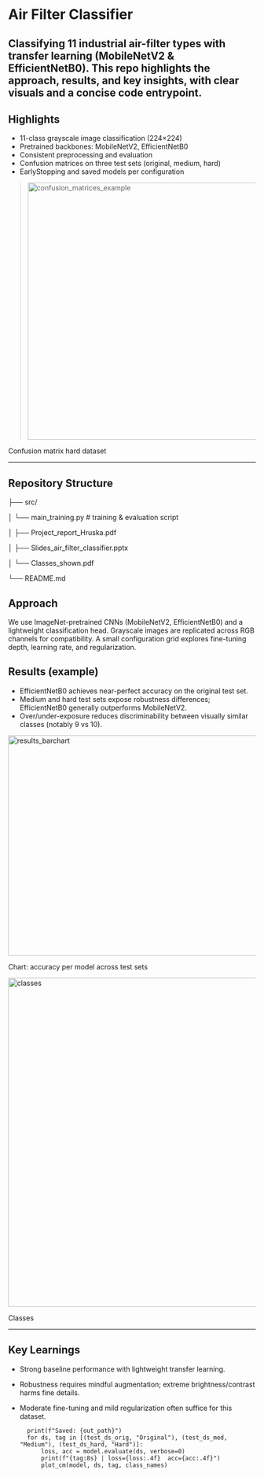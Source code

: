 # Air Filter Classifier

Classifying 11 industrial air-filter types with transfer learning (MobileNetV2 & EfficientNetB0). This repo highlights the approach, results, and key insights, with clear visuals and a concise code entrypoint.
---

## Highlights
- 11-class grayscale image classification (224×224)
- Pretrained backbones: MobileNetV2, EfficientNetB0
- Consistent preprocessing and evaluation
- Confusion matrices on three test sets (original, medium, hard)
- EarlyStopping and saved models per configuration

> <img width="582" height="523" alt="confusion_matrices_example" src="https://github.com/user-attachments/assets/e451ea8a-256e-4774-829d-d5a0d5395c85" />

Confusion matrix hard dataset

---

## Repository Structure
├── src/

│ └── main_training.py # training & evaluation script

│ ├── Project_report_Hruska.pdf

│ ├── Slides_air_filter_classifier.pptx

│ └── Classes_shown.pdf

└── README.md


## Approach

We use ImageNet-pretrained CNNs (MobileNetV2, EfficientNetB0) and a lightweight classification head. Grayscale images are replicated across RGB channels for compatibility. A small configuration grid explores fine-tuning depth, learning rate, and regularization.

## Results (example)

- EfficientNetB0 achieves near-perfect accuracy on the original test set.
- Medium and hard test sets expose robustness differences; EfficientNetB0 generally outperforms MobileNetV2.
- Over/under-exposure reduces discriminability between visually similar classes (notably 9 vs 10).

<img width="702" height="448" alt="results_barchart" src="https://github.com/user-attachments/assets/ce6affaf-aebb-45ff-8a04-907b7a4e51cc" />

Chart: accuracy per model across test sets  

<img width="648" height="669" alt="classes" src="https://github.com/user-attachments/assets/695114b7-97e3-4310-a508-07b0623c7c3f" />

Classes

---

## Key Learnings
- Strong baseline performance with lightweight transfer learning.
- Robustness requires mindful augmentation; extreme brightness/contrast harms fine details.
- Moderate fine-tuning and mild regularization often suffice for this dataset.

        print(f"Saved: {out_path}")
        for ds, tag in [(test_ds_orig, "Original"), (test_ds_med, "Medium"), (test_ds_hard, "Hard")]:
            loss, acc = model.evaluate(ds, verbose=0)
            print(f"{tag:8s} | loss={loss:.4f}  acc={acc:.4f}")
            plot_cm(model, ds, tag, class_names)

